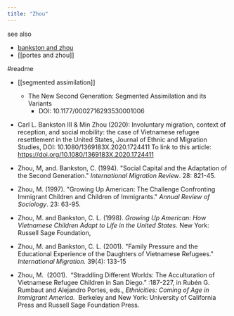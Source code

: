 ```yaml
---
title: "Zhou"
---
```

see also 
- [bankston and zhou](005.Authors/bankston%20and%20zhou.md)
- [[portes and zhou]]

#readme 

- [[segmented assimilation]]
	-  The New Second Generation: Segmented Assimilation and its Variants
		- DOI: 10.1177/0002716293530001006

- Carl L. Bankston III & Min Zhou (2020): Involuntary migration, context of reception, and social mobility: the case of Vietnamese refugee resettlement in the United States, Journal of Ethnic and Migration Studies, DOI: 10.1080/1369183X.2020.1724411 To link to this article: https://doi.org/10.1080/1369183X.2020.1724411
- Zhou, M, and. Bankston, C. (1994). "Social Capital and the Adaptation of the Second Generation." _International Migration Review_. 28: 821-45.
- Zhou, M. (1997). "Growing Up American: The Challenge Confronting Immigrant Children and Children of Immigrants." _Annual Review of Sociology_. 23: 63-95.
- Zhou, M. and Bankston, C. L. (1998). _Growing Up American: How Vietnamese Children Adapt to Life in the United States_. New York: Russell Sage Foundation,
- Zhou, M. and Bankston, C. L. (2001). "Family Pressure and the Educational Experience of the Daughters of Vietnamese Refugees." _International Migration._ 39(4): 133-15
- Zhou, M.  (2001).  “Straddling Different Worlds: The Acculturation of Vietnamese Refugee Children in San Diego.” :187-227, in Rubén G. Rumbaut and Alejandro Portes, eds., _Ethnicities: Coming of Age in Immigrant America._  Berkeley and New York: University of California Press and Russell Sage Foundation Press.